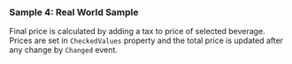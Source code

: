 ### Sample 4: Real World Sample

Final price is calculated by adding a tax to price of selected beverage. Prices are set in `CheckedValues` property and 
the total price is updated after any change by `Changed` event.